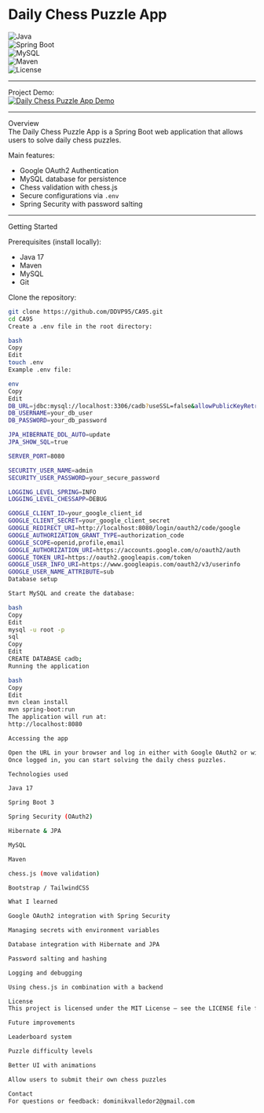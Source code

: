# Daily Chess Puzzle App

![Java](https://img.shields.io/badge/Java-17-007396?logo=java&logoColor=white)  
![Spring Boot](https://img.shields.io/badge/Spring%20Boot-3-6DB33F?logo=springboot&logoColor=white)  
![MySQL](https://img.shields.io/badge/MySQL-8-4479A1?logo=mysql&logoColor=white)  
![Maven](https://img.shields.io/badge/Maven-Build-C71A36?logo=apachemaven&logoColor=white)  
![License](https://img.shields.io/badge/License-MIT-blue)

---

Project Demo:  
[![Daily Chess Puzzle App Demo](https://img.youtube.com/vi/GOAGZ2NarDc/0.jpg)](https://youtu.be/GOAGZ2NarDc)

---

Overview  
The Daily Chess Puzzle App is a Spring Boot web application that allows users to solve daily chess puzzles.  

Main features:  
- Google OAuth2 Authentication  
- MySQL database for persistence  
- Chess validation with chess.js  
- Secure configurations via `.env`  
- Spring Security with password salting  

---

Getting Started  

Prerequisites (install locally):  
- Java 17  
- Maven  
- MySQL  
- Git  

Clone the repository:  
```bash
git clone https://github.com/DDVP95/CA95.git
cd CA95
Create a .env file in the root directory:

bash
Copy
Edit
touch .env
Example .env file:

env
Copy
Edit
DB_URL=jdbc:mysql://localhost:3306/cadb?useSSL=false&allowPublicKeyRetrieval=true
DB_USERNAME=your_db_user
DB_PASSWORD=your_db_password

JPA_HIBERNATE_DDL_AUTO=update
JPA_SHOW_SQL=true

SERVER_PORT=8080

SECURITY_USER_NAME=admin
SECURITY_USER_PASSWORD=your_secure_password

LOGGING_LEVEL_SPRING=INFO
LOGGING_LEVEL_CHESSAPP=DEBUG

GOOGLE_CLIENT_ID=your_google_client_id
GOOGLE_CLIENT_SECRET=your_google_client_secret
GOOGLE_REDIRECT_URI=http://localhost:8080/login/oauth2/code/google
GOOGLE_AUTHORIZATION_GRANT_TYPE=authorization_code
GOOGLE_SCOPE=openid,profile,email
GOOGLE_AUTHORIZATION_URI=https://accounts.google.com/o/oauth2/auth
GOOGLE_TOKEN_URI=https://oauth2.googleapis.com/token
GOOGLE_USER_INFO_URI=https://www.googleapis.com/oauth2/v3/userinfo
GOOGLE_USER_NAME_ATTRIBUTE=sub
Database setup

Start MySQL and create the database:

bash
Copy
Edit
mysql -u root -p
sql
Copy
Edit
CREATE DATABASE cadb;
Running the application

bash
Copy
Edit
mvn clean install
mvn spring-boot:run
The application will run at:
http://localhost:8080

Accessing the app

Open the URL in your browser and log in either with Google OAuth2 or with the basic user credentials from .env.
Once logged in, you can start solving the daily chess puzzles.

Technologies used

Java 17

Spring Boot 3

Spring Security (OAuth2)

Hibernate & JPA

MySQL

Maven

chess.js (move validation)

Bootstrap / TailwindCSS

What I learned

Google OAuth2 integration with Spring Security

Managing secrets with environment variables

Database integration with Hibernate and JPA

Password salting and hashing

Logging and debugging

Using chess.js in combination with a backend

License
This project is licensed under the MIT License – see the LICENSE file for details.

Future improvements

Leaderboard system

Puzzle difficulty levels

Better UI with animations

Allow users to submit their own chess puzzles

Contact
For questions or feedback: dominikvalledor2@gmail.com
